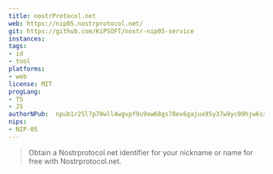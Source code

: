 ```yaml
---
title: nostrProtocol.net
web: https://nip05.nostrprotocol.net/
git: https://github.com/KiPSOFT/nostr-nip05-service
instances:
tags:
- id
- tool
platforms:
- web
license: MIT
progLang:
- TS
- JS
authorNPub:  npub1r25l7p70wll4wgvpf9u9xw68gs78ev6gajux95y37w9yc09hjw6sxldkdv
nips:
- NIP-05
---
```


> Obtain a Nostrprotocol.net identifier for your nickname or name for free with Nostrprotocol.net.

